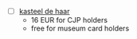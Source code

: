 - [ ] [kasteel de haar](https://www.kasteeldehaar.nl/)
	- 16 EUR for CJP holders
	- free for museum card holders